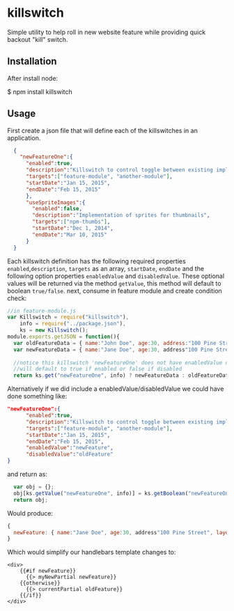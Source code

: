 # killswitch
Simple utility to help roll in new website feature while providing quick backout "kill" switch.

## Installation
  After install node:

$ npm install killswitch

## Usage
First create a json file that will define each of the killswitches in an application.
```JSON
  {
    "newFeatureOne":{
      "enabled":true,
      "description":"Killswitch to control toggle between existing implementation and new Updated version",
      "targets":["feature-module", "another-module"],
      "startDate":"Jan 15, 2015",
      "endDate":"Feb 15, 2015"
      },
      "useSpriteImages":{
        "enabled":false,
        "description":"Implementation of sprites for thumbnails",
        "targets":["npm-thumbs"],
        "startDate":"Dec 1, 2014",
        "endDate":"Mar 10, 2015"
      }
  }
  ```
  Each killswitch definition has the following required properties `enabled`,`description`, `targets` as an array, `startDate`, `endDate` and the following option properties `enabledValue` and `disabledValue`. These optional values will be returned via the method `getValue`, this method will default to boolean `true/false`.
  next, consume in feature module and create condition check:
  ```Javascript
  //in feature-module.js
  var Killswitch = require("killswitch"),
      info = require("../package.json"),
      ks = new Killswitch();
  module.exports.getJSON = function(){
    var oldFeatureData = { name:"John Doe", age:30, address:"100 Pine Street"};
    var newFeatureData = { name:"Jane Doe", age:30, address"100 Pine Street", layoutType:"basic", url:"www.thedoes.com", familyHistory:"coming soon"}
    
    //notice this killswitch 'newFeatureOne' does not have enabledValue or disabledValue
    //will default to true if enabled or false if disabled
    return ks.get("newFeatureOne", info) ? newFeatureData : oldFeatureData;
```
Alternatively if we did include a enabledValue/disabledValue we could have done something like:
```JSON
"newFeatureOne":{
      "enabled":true,
      "description":"Killswitch to control toggle between existing implementation and new Updated version",
      "targets":["feature-module", "another-module"],
      "startDate":"Jan 15, 2015",
      "endDate":"Feb 15, 2015",
      "enabledValue":"newFeature",
      "disabledValue":"oldFeature"
}
```
and return as:
```Javascript
  var obj = {};
  obj[ks.getValue("newFeatureOne", info)] = ks.getBoolean("newFeatureOne", info) ? newFeatureData : oldFeatureData;
  return obj;
```
Would produce:
```Javascript
{
  newFeature: { name:"Jane Doe", age:30, address"100 Pine Street", layoutType:"basic", url:"www.thedoes.com", familyHistory:"coming soon"}
}
```
Which would simplify our handlebars template changes to:
```Handlebars
<div>
    {{#if newFeature}}
      {{> myNewPartial newFeature}}
    {{otherwise}}
      {{> currentPartial oldFeature}} 
    {{/if}}
</div>
```

